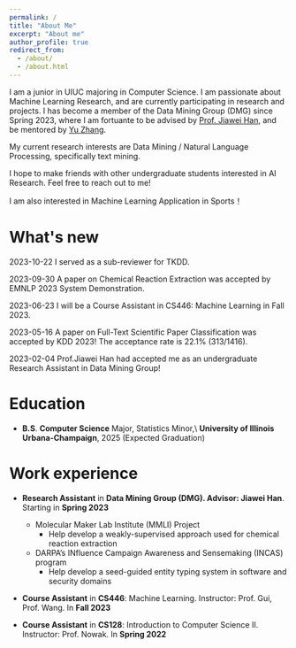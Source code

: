 ```yaml
---
permalink: /
title: "About Me"
excerpt: "About me"
author_profile: true
redirect_from: 
  - /about/
  - /about.html
---
```


I am a junior in UIUC majoring in Computer Science.
I am passionate about Machine Learning Research, and are currently participating in research and projects.
I has become a member of the Data Mining Group (DMG) since Spring 2023, where I am fortuante to be advised by [Prof. Jiawei Han](http://hanj.cs.illinois.edu/), and be mentored by [Yu Zhang](https://yuzhimanhua.github.io/). 

My current research interests are Data Mining / Natural Language Processing, specifically text mining.

I hope to make friends with other undergraduate students interested in AI Research. Feel free to reach out to me! 

I am also interested in Machine Learning Application in Sports！

What's new
======
2023-10-22 I served as a sub-reviewer for TKDD.

2023-09-30 A paper on Chemical Reaction Extraction was accepted by EMNLP 2023 System Demonstration.

2023-06-23 I will be a Course Assistant in CS446: Machine Learning in Fall 2023.

2023-05-16 A paper on Full-Text Scientific Paper Classification was accepted by KDD 2023! The acceptance rate is 22.1% (313/1416).

2023-02-04  Prof.Jiawei Han had accepted me as an undergraduate Research Assistant in Data Mining Group! 


Education
======
* **B.S**. **Computer Science** Major, Statistics Minor,\\
  **University of Illinois Urbana-Champaign**, 2025 (Expected Graduation)


Work experience
======
* **Research Assistant** in **Data Mining Group (DMG). Advisor: Jiawei Han**. Starting in **Spring 2023**
  * Molecular Maker Lab Institute (MMLI) Project
    * Help develop a weakly-supervised approach used for chemical reaction extraction
  * DARPA’s INfluence Campaign Awareness and Sensemaking (INCAS) program
    * Help develop a seed-guided entity typing system in software and security domains

* **Course Assistant** in **CS446**: Machine Learning. Instructor: Prof. Gui, Prof. Wang. In **Fall 2023**

* **Course Assistant** in **CS128**: Introduction to Computer Science II. Instructor: Prof. Nowak. In **Spring 2022**
